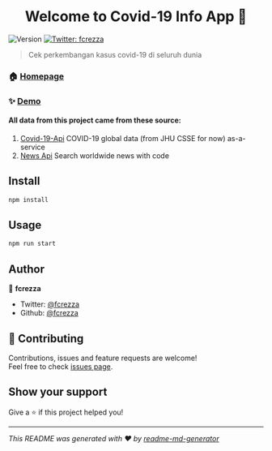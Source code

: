 <h1 align="center">Welcome to Covid-19 Info App 👋</h1>
<p>
  <img alt="Version" src="https://img.shields.io/badge/version-0.1.0-blue.svg?cacheSeconds=2592000" />
  <a href="https://twitter.com/fcrezza" target="_blank">
    <img alt="Twitter: fcrezza" src="https://img.shields.io/twitter/follow/fcrezza.svg?style=social" />
  </a>
</p>

> Cek perkembangan kasus covid-19 di seluruh dunia

### 🏠 [Homepage](https://github.com/fcrezza/covid19-info-app)

### ✨ [Demo](https://covid19-info-app.now.sh/)

#### All data from this project came from these source:
1. [Covid-19-Api](https://github.com/mathdroid/covid-19-api) COVID-19 global data (from JHU CSSE for now) as-a-service
2. [News Api](https://newsapi.org/) Search worldwide news with code

## Install

```sh
npm install
```

## Usage

```sh
npm run start
```

## Author

👤 **fcrezza**

* Twitter: [@fcrezza](https://twitter.com/fcrezza)
* Github: [@fcrezza](https://github.com/fcrezza)

## 🤝 Contributing

Contributions, issues and feature requests are welcome!<br />Feel free to check [issues page](https://github.com/fcrezza/covid19-info-app/issues). 

## Show your support

Give a ⭐️ if this project helped you!

***
_This README was generated with ❤️ by [readme-md-generator](https://github.com/kefranabg/readme-md-generator)_